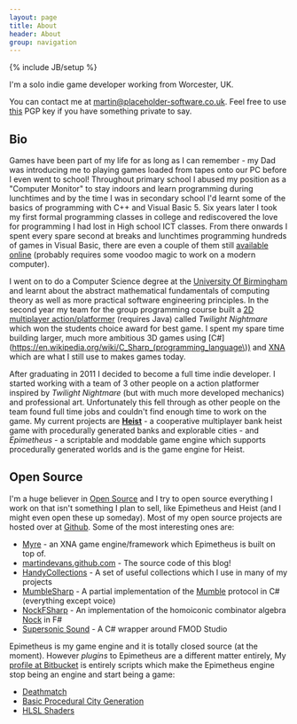 ```yaml
---
layout: page
title: About 
header: About
group: navigation
---
```

{% include JB/setup %}

I'm a solo indie game developer working from Worcester, UK.  

You can contact me at <a href="mailto:martin@placeholder-software.co.uk">martin@placeholder-software.co.uk</a>. Feel free to use [this](/729906C47F913D1A0EA7B0001642F34F0F6D3EBB.asc) PGP key if you have something private to say.

## Bio

Games have been part of my life for as long as I can remember - my Dad was introducing me to playing games loaded from tapes onto our PC before I even went to school! Throughout primary school I abused my position as a "Computer Monitor" to stay indoors and learn programming during lunchtimes and by the time I was in secondary school I'd learnt some of the basics of programming with C++ and Visual Basic 5. Six years later I took my first formal programming classes in college and rediscovered the love for programming I had lost in High school ICT classes. From there onwards I spent every spare second at breaks and lunchtimes programming hundreds of games in Visual Basic, there are even a couple of them still [available](https://static.placeholder-software.co.uk/AsteroidsII.zip) [online](https://static.placeholder-software.co.uk/Platformer.rar) (probably requires some voodoo magic to work on a modern computer).

I went on to do a Computer Science degree at the [University Of Birmingham](https://www.cs.bham.ac.uk/) and learnt about the abstract mathematical fundamentals of computing theory as well as more practical software engineering principles. In the second year my team for the group programming course built a [2D multiplayer action/platformer](http://static.placeholder-software.co.uk/TwilightNightmare.rar) (requires Java) called *Twilight Nightmare* which won the students choice award for best game. I spent my spare time building larger, much more ambitious 3D games using [C#](https://en.wikipedia.org/wiki/C_Sharp_(programming_language\)) and [XNA](https://en.wikipedia.org/wiki/Microsoft_XNA) which are what I still use to makes games today.

After graduating in 2011 I decided to become a full time indie developer. I started working with a team of 3 other people on a action platformer inspired by *Twilight Nightmare* (but with much more developed mechanics) and professional art. Unfortunately this fell through as other people on the team found full time jobs and couldn't find enough time to work on the game. My current projects are [**Heist**](http://placeholder-software.co.uk/) - a cooperative multiplayer bank heist game with procedurally generated banks and explorable cities - and _Epimetheus_ - a scriptable and moddable game engine which supports procedurally generated worlds and is the game engine for Heist.

## Open Source

I'm a huge believer in [Open Source](https://en.wikipedia.org/wiki/Open_source) and I try to open source everything I work on that isn't something I plan to sell, like Epimetheus and Heist (and I might even open these up someday). Most of my open source projects are hosted over at [Github](https://github.com/martindevans?tab=repositories). Some of the most interesting ones are:

 - [Myre](https://github.com/martindevans/Myre) - an XNA game engine/framework which Epimetheus is built on top of.
 - [martindevans.github.com](https://github.com/martindevans/martindevans.github.com) - The source code of this blog!
 - [HandyCollections](https://github.com/martindevans/HandyCollections) - A set of useful collections which I use in many of my projects
 - [MumbleSharp](https://github.com/martindevans/MumbleSharp) - A partial implementation of the [Mumble](http://mumble.sourceforge.net/) protocol in C# (everything except voice)
 - [NockFSharp](https://github.com/martindevans/NockFSharp) - An implementation of the homoiconic combinator algebra [Nock](http://urbit.org/) in F#
 - [Supersonic Sound](https://github.com/martindevans/SupersonicSound) - A C# wrapper around FMOD Studio
 
Epimetheus is my game engine and it is totally closed source (at the moment). However *plugins* to Epimetheus are a different matter entirely, My [profile at Bitbucket](https://bitbucket.org/martindevans) is entirely scripts which make the Epimetheus engine stop being an engine and start being a game:

 - [Deathmatch](https://bitbucket.org/martindevans/deathmatch-gamemode)
 - [Basic Procedural City Generation](https://bitbucket.org/martindevans/base-citygeneration)
 - [HLSL Shaders](https://bitbucket.org/martindevans/default-shaders)